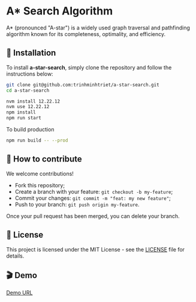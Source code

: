 # A\* Search Algorithm

A\* (pronounced "A-star") is a widely used graph traversal and pathfinding algorithm known for its completeness, optimality, and efficiency.


## 🚀 Installation

To install **a-star-search**, simply clone the repository and follow the instructions below:

```bash
git clone git@github.com:trinhminhtriet/a-star-search.git
cd a-star-search

nvm install 12.22.12
nvm use 12.22.12
npm install
npm run start
```

To build production
```bash
npm run build -- --prod
```

## 🤝 How to contribute

We welcome contributions!

- Fork this repository;
- Create a branch with your feature: `git checkout -b my-feature`;
- Commit your changes: `git commit -m "feat: my new feature"`;
- Push to your branch: `git push origin my-feature`.

Once your pull request has been merged, you can delete your branch.

## 📝 License

This project is licensed under the MIT License - see the [LICENSE](LICENSE) file for details.

## 🎬 Demo

<a target="_blank" href="https://trinhminhtriet.com/algorithms/a-star-search/">Demo URL</a>